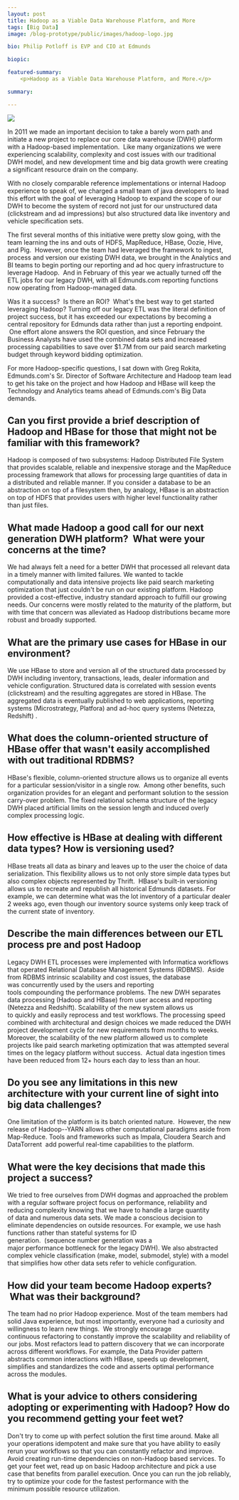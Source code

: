 ```yaml
---
layout: post
title: Hadoop as a Viable Data Warehouse Platform, and More
tags: [Big Data]
image: /blog-prototype/public/images/hadoop-logo.jpg

bio: Philip Potloff is EVP and CIO at Edmunds

biopic: 

featured-summary:
    <p>Hadoop as a Viable Data Warehouse Platform, and More.</p>

summary: 

---
```

<img src="{{site.baseimagesurl}}/hadoop-logo.jpg" />

In 2011 we made an important decision to take a barely worn path and initiate a new project to replace our core data warehouse (DWH) platform with a Hadoop-based implementation.  Like many organizations we were experiencing scalability, complexity and cost issues with our traditional DWH model, and new development time and big data growth were creating a significant resource drain on the company.

With no closely comparable reference implementations or internal Hadoop experience to speak of, we charged a small team of java developers to lead this effort with the goal of leveraging Hadoop to expand the scope of our DWH to become the system of record not just for our unstructured data (clickstream and ad impressions) but also structured data like inventory and vehicle specification sets.

The first several months of this initiative were pretty slow going, with the team learning the ins and outs of HDFS, MapReduce, HBase, Oozie, Hive, and Pig.  However, once the team had leveraged the framework to ingest, process and version our existing DWH data, we brought in the Analytics and BI teams to begin porting our reporting and ad hoc query infrastructure to leverage Hadoop.  And in February of this year we actually turned off the ETL jobs for our legacy DWH, with all Edmunds.com reporting functions now operating from Hadoop-managed data.

Was it a success?  Is there an ROI?  What's the best way to get started leveraging Hadoop? Turning off our legacy ETL was the literal definition of project success, but it has exceeded our expectations by becoming a central repository for Edmunds data rather than just a reporting endpoint.  One effort alone answers the ROI question, and since February the Business Analysts have used the combined data sets and increased processing capabilities to save over $1.7M from our paid search marketing budget through keyword bidding optimization.

For more Hadoop-specific questions, I sat down with Greg Rokita, Edmunds.com's Sr. Director of Software Architecture and Hadoop team lead to get his take on the project and how Hadoop and HBase will keep the Technology and Analytics teams ahead of Edmunds.com's Big Data demands.

<h2 class="question-heading">Can you first provide a brief description of Hadoop and HBase for those that might not be familiar with this framework?</h2>

Hadoop is composed of two subsystems: Hadoop Distributed File System that provides scalable, reliable and inexpensive storage and the MapReduce processing framework that allows for processing large quantities of data in a distributed and reliable manner. If you consider a database to be an abstraction on top of a filesystem then, by analogy, HBase is an abstraction on top of HDFS that provides users with higher level functionality rather than just files.  

<h2 class="question-heading">What made Hadoop a good call for our next generation DWH platform?  What were your concerns at the time?</h2>

We had always felt a need for a better DWH that processed all relevant data in a timely manner with limited failures. We wanted to tackle computationally and data intensive projects like paid search marketing optimization that just couldn't be run on our existing platform. Hadoop provided a cost-effective, industry standard approach to fulfill our growing needs. Our concerns were mostly related to the maturity of the platform, but with time that concern was alleviated as Hadoop distributions became more robust and broadly supported.

<h2 class="question-heading">What are the primary use cases for HBase in our environment?</h2>

We use HBase to store and version all of the structured data processed by DWH including inventory, transactions, leads, dealer information and vehicle configuration. Structured data is correlated with session events (clickstream) and the resulting aggregates are stored in HBase. The aggregated data is eventually published to web applications, reporting systems (Microstrategy, Platfora) and ad-hoc query systems (Netezza, Redshift) . 

<h2 class="question-heading">What does the column-oriented structure of HBase offer that wasn't easily accomplished with out traditional RDBMS?</h2>

HBase's flexible, column-oriented structure allows us to organize all events for a particular session/visitor in a single row.  Among other benefits, such organization provides for an elegant and performant solution to the session carry-over problem. The fixed relational schema structure of the legacy DWH placed artificial limits on the session length and induced overly complex processing logic. 

<h2 class="question-heading">How effective is HBase at dealing with different data types? How is versioning used?</h2>

HBase treats all data as binary and leaves up to the user the choice of data serialization. This flexibility allows us to not only store simple data types but also complex objects represented by Thrift.  HBase's built-in versioning allows us to recreate and republish all historical Edmunds datasets. For example, we can determine what was the lot inventory of a particular dealer 2 weeks ago, even though our inventory source systems only keep track of the current state of inventory.

<h2 class="question-heading">Describe the main differences between our ETL process pre and post Hadoop</h2>

Legacy DWH ETL processes were implemented with Informatica workflows that operated Relational Database Management Systems (RDBMS).  Aside from RDBMS intrinsic scalability and cost issues, the database was concurrently used by the users and reporting tools compounding the performance problems. The new DWH separates data processing (Hadoop and HBase) from user access and reporting (Netezza and Redshift). Scalability of the new system allows us to quickly and easily reprocess and test workflows. The processing speed combined with architectural and design choices we made reduced the DWH project development cycle for new requirements from months to weeks. Moreover, the scalability of the new platform allowed us to complete projects like paid search marketing optimization that was attempted several times on the legacy platform without success.  Actual data ingestion times have been reduced from 12+ hours each day to less than an hour.

<h2 class="question-heading">Do you see any limitations in this new architecture with your current line of sight into big data challenges?</h2>

One limitation of the platform is its batch oriented nature.  However, the new release of Hadoop--YARN allows other computational paradigms aside from Map-Reduce. Tools and frameworks such as Impala, Cloudera Search and DataTorrent  add powerful real-time capabilities to the platform.

<h2 class="question-heading">What were the key decisions that made this project a success?</h2>

We tried to free ourselves from DWH dogmas and approached the problem with a regular software project focus on performance, reliability and reducing complexity knowing that we have to handle a large quantity of data and numerous data sets. We made a conscious decision to eliminate dependencies on outside resources. For example, we use hash functions rather than stateful systems for ID generation.  (sequence number generation was a major performance bottleneck for the legacy DWH). We also abstracted complex vehicle classification (make, model, submodel, style) with a model that simplifies how other data sets refer to vehicle configuration.  

<h2 class="question-heading">How did your team become Hadoop experts?  What was their background?</h2>

The team had no prior Hadoop experience. Most of the team members had solid Java experience, but most importantly, everyone had a curiosity and willingness to learn new things.  We strongly encourage continuous refactoring to constantly improve the scalability and reliability of our jobs. Most refactors lead to pattern discovery that we can incorporate across different workflows. For example, the Data Provider pattern abstracts common interactions with HBase, speeds up development, simplifies and standardizes the code and asserts optimal performance across the modules.

<h2 class="question-heading">What is your advice to others considering adopting or experimenting with Hadoop? How do you recommend getting your feet wet?</h2>

Don't try to come up with perfect solution the first time around. Make all your operations idempotent and make sure that you have ability to easily rerun your workflows so that you can constantly refactor and improve. Avoid creating run-time dependencies on non-Hadoop based services. To get your feet wet, read up on basic Hadoop architecture and pick a use case that benefits from parallel execution. Once you can run the job reliably, try to optimize your code for the fastest performance with the minimum possible resource utilization. 
